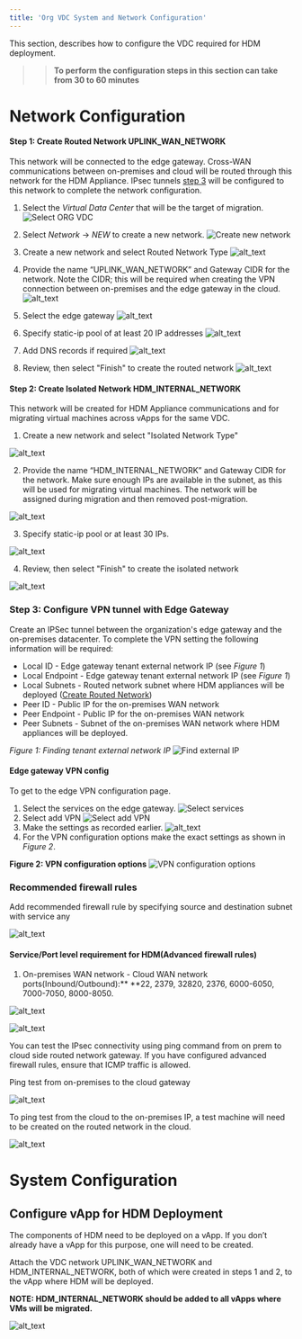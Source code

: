 ```yaml
---
title: 'Org VDC System and Network Configuration'
---
```


This section, describes how to configure the VDC required for HDM deployment.

>> **To perform the configuration steps in this section can take from 30 to 60 minutes**

# Network Configuration

#### <a name="create-routed-network"> Step 1: Create Routed Network UPLINK_WAN_NETWORK</a>

This network will be connected to the edge gateway. Cross-WAN communications between on-premises and cloud will be routed through this network for the HDM Appliance. IPsec tunnels [step 3](#configure-vpn-tunnel-edge) will be configured to this network to complete the network configuration.

1. Select the _Virtual Data Center_ that will be the target of migration.
![Select ORG VDC](images/select-vdc.png?classes=content-img "Select Org VDC")

1. Select _Network_ -> _NEW_ to create a new network.
![Create new network](images/create-new-network.png?classes=content-img "Create new network")
1. Create a new network and select Routed Network Type
![alt_text](images/image4.png?classes=content-img "image_tooltip")

1. Provide the name “UPLINK_WAN_NETWORK” and Gateway CIDR for the network. Note the CIDR; this will be required when creating the VPN connection between on-premises and the edge gateway in the cloud.
![alt_text](images/image3.png?classes=content-img "image_tooltip")

1. Select the edge gateway 
![alt_text](images/image1.png?classes=content-img "image_tooltip")

1. Specify static-ip pool of at least 20 IP addresses
![alt_text](images/image8.png?classes=content-img "image_tooltip")

1. Add DNS records if required
![alt_text](images/image12.png?classes=content-img "image_tooltip")

1. Review, then select "Finish" to create the routed network
![alt_text](images/image14.png?classes=content-img "image_tooltip")

#### <a name="create-isolated-network">Step 2: Create Isolated Network HDM_INTERNAL_NETWORK</a>
    
This network will be created for HDM Appliance communications and for migrating virtual machines across vApps for the same VDC.

1. Create a new network and select "Isolated Network Type"

![alt_text](images/image18.png "image_tooltip")

2. Provide the name “HDM_INTERNAL_NETWORK” and Gateway CIDR for the network. Make sure enough IPs are available in the subnet, as this will be used for migrating virtual machines. The network will be assigned during migration and then removed post-migration.

![alt_text](images/image6.png "image_tooltip")

3. Specify static-ip pool or at least 30 IPs.

![alt_text](images/image5.png "image_tooltip")

4. Review, then select "Finish" to create the isolated network

![alt_text](images/image9.png "image_tooltip")

### <a name="configure-vpn-tunnel-edge"> Step 3: Configure VPN tunnel with Edge Gateway </a>

Create an IPSec tunnel between the organization's edge gateway and the on-premises datacenter. To complete the VPN setting the following information will be required:

*   Local ID - Edge gateway tenant external network IP (see _Figure 1_)
*   Local Endpoint - Edge gateway tenant external network IP (see _Figure 1_)
*   Local Subnets - Routed network subnet where HDM appliances will be deployed ([Create Routed Network](#create-routed-network))
*   Peer ID - Public IP for the on-premises WAN network
*   Peer Endpoint - Public IP for the on-premises WAN network
*   Peer Subnets - Subnet of the on-premises WAN network where HDM appliances will be deployed.

_Figure 1: Finding tenant external network IP_
![Find external IP](images/external-ip.png?classes=content-img "Find external IP")
#### Edge gateway VPN config 
To get to the edge VPN configuration page.
1. Select the services on the edge gateway. 
![Select services](images/select-service.png?classes=content-img "select services")
1. Select add VPN
![Select add VPN](images/select-add-vpn.png?classes=content-img "select add vpn")
1. Make the settings as recorded earlier.
![alt_text](images/image15.png "image_tooltip")
1. For the VPN configuration options make the exact settings as shown in *Figure 2*.

__Figure 2: VPN configuration options__
![VPN configuration options](images/vpn-settings.png?classes=content-img "VPN config")

### Recommended firewall rules

Add recommended firewall rule by specifying source and destination subnet with service any

![alt_text](images/image2.png "image_tooltip")

#### Service/Port level requirement for HDM(Advanced firewall rules)

1. On-premises WAN network - Cloud WAN network ports(Inbound/Outbound):** **22, 2379, 32820, 2376, 6000-6050, 7000-7050, 8000-8050.

![alt_text](images/image10.png "image_tooltip")

![alt_text](images/image17.png "image_tooltip")

You can test the IPsec connectivity using ping command from on prem to cloud side routed network gateway. If you have configured advanced firewall rules, ensure that ICMP traffic is allowed.

Ping test from on-premises to the cloud gateway

![alt_text](images/image7.png "image_tooltip")

To ping test from the cloud to the on-premises IP, a test machine will need to be created on the routed network in the cloud.

![alt_text](images/image16.png "image_tooltip")

# System Configuration

## Configure vApp for HDM Deployment

The components of HDM need to be deployed on a vApp. If you don’t already have a vApp for this purpose, one will need to be created.

Attach the VDC network UPLINK_WAN_NETWORK and HDM_INTERNAL_NETWORK, both of which were created in steps 1 and 2, to the vApp where HDM will be deployed. 

**NOTE: HDM_INTERNAL_NETWORK should be added to all vApps where VMs will be migrated.**

![alt_text](images/image11.png "image_tooltip")